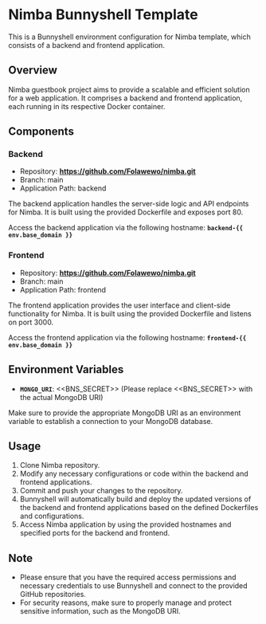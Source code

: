 
# Nimba Bunnyshell Template

This is a Bunnyshell environment configuration for Nimba template, which consists of a backend and frontend application.

## Overview
Nimba guestbook project aims to provide a scalable and efficient solution for a web application. It comprises a backend and frontend application, each running in its respective Docker container.

## Components

### Backend
* Repository: **https://github.com/Folawewo/nimba.git**
* Branch: main
* Application Path: backend

The backend application handles the server-side logic and API endpoints for Nimba. It is built using the provided Dockerfile and exposes port 80.

Access the backend application via the following hostname: **`backend-{{ env.base_domain }}`**

### Frontend
* Repository: **https://github.com/Folawewo/nimba.git**
* Branch: main
* Application Path: frontend

The frontend application provides the user interface and client-side functionality for Nimba. It is built using the provided Dockerfile and listens on port 3000.

Access the frontend application via the following hostname: **`frontend-{{ env.base_domain }}`**

## Environment Variables
* **`MONGO_URI`**: <<BNS_SECRET>> (Please replace <<BNS_SECRET>> with the actual MongoDB URI)

Make sure to provide the appropriate MongoDB URI as an environment variable to establish a connection to your MongoDB database.

## Usage
1. Clone Nimba repository.
2. Modify any necessary configurations or code within the backend and frontend applications.
3. Commit and push your changes to the repository.
4. Bunnyshell will automatically build and deploy the updated versions of the backend and frontend applications based on the defined Dockerfiles and configurations.
5. Access Nimba application by using the provided hostnames and specified ports for the backend and frontend.

## Note
* Please ensure that you have the required access permissions and necessary credentials to use Bunnyshell and connect to the provided GitHub repositories.
* For security reasons, make sure to properly manage and protect sensitive information, such as the MongoDB URI.